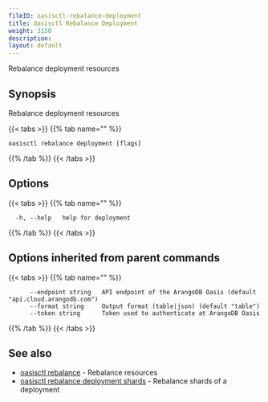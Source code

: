 ```yaml
---
fileID: oasisctl-rebalance-deployment
title: Oasisctl Rebalance Deployment
weight: 3150
description: 
layout: default
---
```

Rebalance deployment resources

## Synopsis

Rebalance deployment resources

{{< tabs >}}
{{% tab name="" %}}
```
oasisctl rebalance deployment [flags]
```
{{% /tab %}}
{{< /tabs >}}

## Options

{{< tabs >}}
{{% tab name="" %}}
```
  -h, --help   help for deployment
```
{{% /tab %}}
{{< /tabs >}}

## Options inherited from parent commands

{{< tabs >}}
{{% tab name="" %}}
```
      --endpoint string   API endpoint of the ArangoDB Oasis (default "api.cloud.arangodb.com")
      --format string     Output format (table|json) (default "table")
      --token string      Token used to authenticate at ArangoDB Oasis
```
{{% /tab %}}
{{< /tabs >}}

## See also

* [oasisctl rebalance]()	 - Rebalance resources
* [oasisctl rebalance deployment shards](oasisctl-rebalance-deployment-shards)	 - Rebalance shards of a deployment

